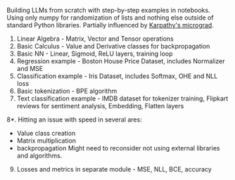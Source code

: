 Building LLMs from scratch with step-by-step examples in notebooks.
Using only numpy for randomization of lists and nothing else outside of standard Python libraries. Partially influenced by [Karpathy's micrograd](https://github.com/karpathy/micrograd). 

1. Linear Algebra - Matrix, Vector and Tensor operations
2. Basic Calculus - Value and Derivative classes for backpropagation
3. Basic NN - Linear, Sigmoid, ReLU layers, training loop
4. Regression example - Boston House Price Dataset, includes Normalizer and MSE
5. Classification example - Iris Dataset, includes Softmax, OHE and NLL loss
6. Basic tokenization - BPE algorithm
7. Text classification example - IMDB dataset for tokenizer training, Flipkart reviews for sentiment analysis, Embedding, Flatten layers
   
8*. Hitting an issue with speed in several ares:
   - Value class creation
   - Matrix multiplication
   - backpropagation
Might need to reconsider not using external libraries and algorithms.

9. Losses and metrics in separate module - MSE, NLL, BCE, accuracy

